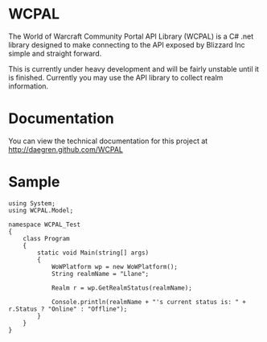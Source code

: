 WCPAL
==========
The World of Warcraft Community Portal API Library (WCPAL) is a C# .net library designed to make connecting to the API exposed by Blizzard Inc simple and straight forward.

This is currently under heavy development and will be fairly unstable until it is finished. Currently you may use the API library to collect realm information.

Documentation
==========

You can view the technical documentation for this project at http://daegren.github.com/WCPAL

Sample
==========

    using System;
    using WCPAL.Model;
    
    namespace WCPAL_Test
    {
        class Program
        {
            static void Main(string[] args)
            {
                WoWPlatform wp = new WoWPlatform();
                String realmName = "Llane";
          
                Realm r = wp.GetRealmStatus(realmName);
          
                Console.println(realmName + "'s current status is: " + r.Status ? "Online" : "Offline");
            }
        }
    }